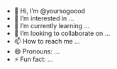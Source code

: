 - 👋 Hi, I’m @yoursogoood
- 👀 I’m interested in ...
- 🌱 I’m currently learning ...
- 💞️ I’m looking to collaborate on ...
- 📫 How to reach me ...
- 😄 Pronouns: ...
- ⚡ Fun fact: ...

<!---
yoursogoood/yoursogoood is a ✨ special ✨ repository because its `README.md` (this file) appears on your GitHub profile.
You can click the Preview link to take a look at your changes.
--->
